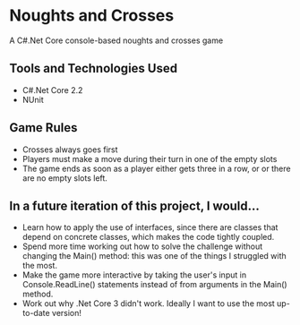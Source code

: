 # Noughts and Crosses
A C#.Net Core console-based noughts and crosses game

## Tools and Technologies Used
- C#.Net Core 2.2
- NUnit


## Game Rules
- Crosses always goes first
- Players must make a move during their turn in one of the empty slots
- The game ends as soon as a player either gets three in a row, or or there are no empty slots left.

## In a future iteration of this project, I would...
- Learn how to apply the use of interfaces, since there are classes that depend on concrete classes, which makes the 
code tightly coupled.
- Spend more time working out how to solve the challenge without changing the Main() method: this was one of the 
things I struggled with the most.
- Make the game more interactive by taking the user's input in Console.ReadLine() statements instead of from arguments 
in the Main() method.
- Work out why .Net Core 3 didn't work. Ideally I want to use the most up-to-date version!

